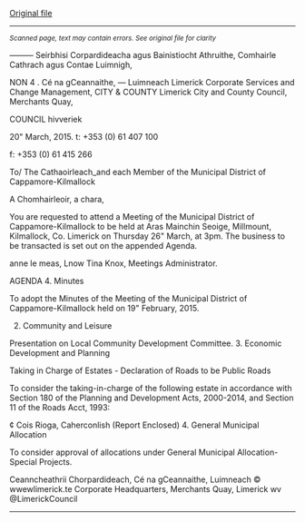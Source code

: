 [Original file](https://www.limerick.ie/sites/default/files/media/documents/2017-07/agenda_-_meeting_of_municipal_district_of_cappamore-kilmallock_-_26th_march_2015.pdf)

---
*<small>Scanned page, text may contain errors. See original file for clarity</small>*  

_—_—_—_ Seirbhisi Corpardideacha agus Bainistiocht Athruithe,
Comhairle Cathrach agus Contae Luimnigh,

NON 4 . Cé na gCeannaithe,
— Luimneach
Limerick Corporate Services and Change Management,
CITY & COUNTY Limerick City and County Council,
Merchants Quay,

COUNCIL hivveriek

20" March, 2015. t: +353 (0) 61 407 100

f: +353 (0) 61 415 266

To/ The Cathaoirleach_and each Member of the Municipal
District of Cappamore-Kilmallock

A Chomhairleoir, a chara,

You are requested to attend a Meeting of the Municipal District of Cappamore-Kilmallock to be
held at Aras Mainchin Seoige, Millmount, Kilmallock, Co. Limerick on Thursday 26" March, at
3pm. The business to be transacted is set out on the appended Agenda.

anne le meas,
Lnow
Tina Knox,
Meetings Administrator.

AGENDA
4. Minutes

To adopt the Minutes of the Meeting of the Municipal District of Cappamore-Kilmallock
held on 19" February, 2015.

2. Community and Leisure

Presentation on Local Community Development Committee.
3. Economic Development and Planning

Taking in Charge of Estates - Declaration of Roads to be Public Roads

To consider the taking-in-charge of the following estate in accordance with Section 180
of the Planning and Development Acts, 2000-2014, and Section 11 of the Roads Acct,
1993:

¢ Cois Rioga, Caherconlish
(Report Enclosed)
4. General Municipal Allocation

To consider approval of allocations under General Municipal Allocation-Special Projects.

Ceanncheathrii Chorpardideach, Cé na gCeannaithe, Luimneach © wwewlimerick.te
Corporate Headquarters, Merchants Quay, Limerick wv @LimerickCouncil


---
